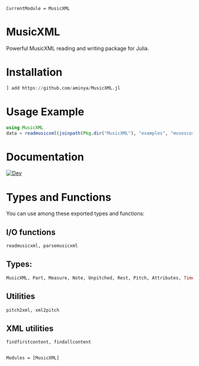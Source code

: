 ```@meta
CurrentModule = MusicXML
```

# MusicXML

Powerful MusicXML reading and writing package for Julia.

# Installation
```julia
] add https://github.com/aminya/MusicXML.jl
```
# Usage Example
```julia
using MusicXML
data = readmusicxml(joinpath(Pkg.dir("MusicXML"), "examples", "musescore.musicxml"))
```

# Documentation
[![Dev](https://img.shields.io/badge/docs-dev-blue.svg)](https://aminya.github.io/MusicXML.jl/dev)

# Types and Functions

You can use among these exported types and functions:

## I/O functions
```julia
readmusicxml, parsemusicxml
```

## Types:
```julia
MusicXML, Part, Measure, Note, Unpitched, Rest, Pitch, Attributes, Time, Transpose, Clef, Key, Partlist, Scorepart, Midiinstrument, Mididevice, Scoreinstrument
```

## Utilities
```julia
pitch2xml, xml2pitch
```

## XML utilities
```julia
findfirstcontent, findallcontent
```


```@index
```

```@autodocs
Modules = [MusicXML]
```
